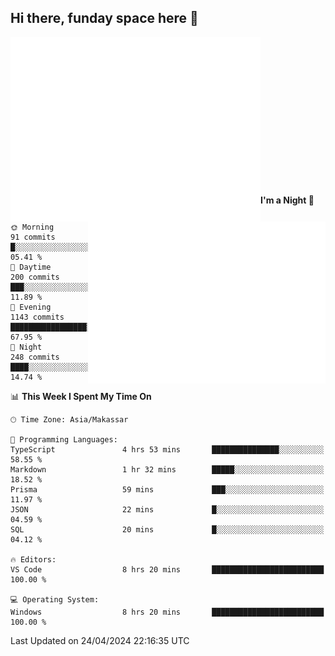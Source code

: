 ## Hi there, funday space here 🚀

<img align="left" width="400" alt="🌞" src="https://raw.githubusercontent.com/fhasnur/fhasnur/master/general.svg?token=ATQS65TR7ETTG5RLJUDIDBLBN34HE">
<img align="right" width="380" alt="🌞" src="https://raw.githubusercontent.com/fhasnur/fhasnur/master/statistics.svg?token=ATQS65TR7ETTG5RLJUDIDBLBN34HE">

<br><br><br><br><br><br><br><br><br><br><br><br><br><br>

<!--START_SECTION:waka-->
**I'm a Night 🦉** 

```text
🌞 Morning                91 commits          █░░░░░░░░░░░░░░░░░░░░░░░░   05.41 % 
🌆 Daytime                200 commits         ███░░░░░░░░░░░░░░░░░░░░░░   11.89 % 
🌃 Evening                1143 commits        █████████████████░░░░░░░░   67.95 % 
🌙 Night                  248 commits         ████░░░░░░░░░░░░░░░░░░░░░   14.74 % 
```


📊 **This Week I Spent My Time On** 

```text
🕑︎ Time Zone: Asia/Makassar

💬 Programming Languages: 
TypeScript               4 hrs 53 mins       ███████████████░░░░░░░░░░   58.55 % 
Markdown                 1 hr 32 mins        █████░░░░░░░░░░░░░░░░░░░░   18.52 % 
Prisma                   59 mins             ███░░░░░░░░░░░░░░░░░░░░░░   11.97 % 
JSON                     22 mins             █░░░░░░░░░░░░░░░░░░░░░░░░   04.59 % 
SQL                      20 mins             █░░░░░░░░░░░░░░░░░░░░░░░░   04.12 % 

🔥 Editors: 
VS Code                  8 hrs 20 mins       █████████████████████████   100.00 % 

💻 Operating System: 
Windows                  8 hrs 20 mins       █████████████████████████   100.00 % 
```


 Last Updated on 24/04/2024 22:16:35 UTC
<!--END_SECTION:waka-->

